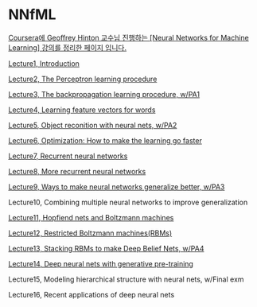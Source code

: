 # NNfML

<u>Coursera에 Geoffrey Hinton 교수님 진행하는 [Neural Networks for Machine Learning] 강의를 정리한 페이지 입니다.</u>


<a href="https://rawgit.com/notyetend/NNfML/master/notes/Neural_Networks_Lecture1.html" target="_blank">Lecture1, Introduction</a>

<a href="https://rawgit.com/notyetend/NNfML/master/notes/Neural_Networks_Lecture2.html" target="_blank">Lecture2, The Perceptron learning procedure</a>

<a href="https://rawgit.com/notyetend/NNfML/master/notes/Neural_Networks_Lecture3.html" target="_blank">Lecture3, The backpropagation learning procedure, w/PA1</a>

<a href="https://rawgit.com/notyetend/NNfML/master/notes/Neural_Networks_Lecture4.html" target="_blank">Lecture4, Learning feature vectors for words</a>

<a href="https://rawgit.com/notyetend/NNfML/master/notes/Neural_Networks_Lecture5.html" target="_blank">Lecture5, Object reconition with neural nets, w/PA2</a>

<a href="https://rawgit.com/notyetend/NNfML/master/notes/Neural_Networks_Lecture6.html" target="_blank">Lecture6, Optimization: How to make the learning go faster</a>

<a href="https://rawgit.com/notyetend/NNfML/master/notes/Neural_Networks_Lecture7.html" target="_blank">Lecture7, Recurrent neural networks</a>

<a href="https://rawgit.com/notyetend/NNfML/master/notes/Neural_Networks_Lecture8.html" target="_blank">Lecture8, More recurrent neural networks</a>

<a href="https://rawgit.com/notyetend/NNfML/master/notes/Neural_Networks_Lecture9.html" target="_blank">Lecture9, Ways to make neural networks generalize better, w/PA3</a>

Lecture10, Combining multiple neural networks to improve generalization

<a href="https://rawgit.com/notyetend/NNfML/master/notes/Neural_Networks_Lecture11.html" target="_blank">Lecture11, Hopfiend nets and Boltzmann machines</a>

<a href="https://rawgit.com/notyetend/NNfML/master/notes/Neural_Networks_Lecture12.html" target="_blank">Lecture12, Restricted Boltzmann machines(RBMs)</a>

<a href="https://rawgit.com/notyetend/NNfML/master/notes/Neural_Networks_Lecture13.html" target="_blank">Lecture13, Stacking RBMs to make Deep Belief Nets, w/PA4</a>

<a href="https://rawgit.com/notyetend/NNfML/master/notes/Neural_Networks_Lecture14.html" target="_blank">Lecture14, Deep neural nets with generative pre-training</a>

Lecture15, Modeling hierarchical structure with neural nets, w/Final exm

Lecture16, Recent applications of deep neural nets
